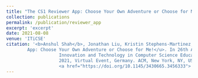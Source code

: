 ```yaml
---
title: "The CS1 Reviewer App: Choose Your Own Adventure or Choose for Me!"
collection: publications
permalink: /publication/reviewer_app
excerpt: 'excerpt'
date: 2021-08-08
venue: 'ITiCSE'
citation: '<b>Anshul Shah</b>, Jonathan Liu, Kristin Stephens-Martinez, and Susan H. Rodger. 2021. <u>The CS1 Reviewer  
        App: Choose Your Own Adventure or Choose for Me!</u>. In 26th ACM Conference on
                    Innovation and Technology in Computer Science Education V. 1 (ITiCSE 2021), June 26–July 1,
                    2021, Virtual Event, Germany. ACM, New York, NY, USA, 7 pages.
                    <a href="https://doi.org/10.1145/3430665.3456333"> https://doi.org/10.1145/3430665.3456333</a>'
---
```


